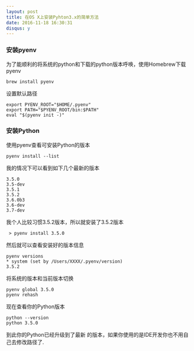 ```yaml
---
layout: post
title: 在OS X上安装Pyhton3.x的简单方法
date: 2016-11-18 16:30:31
disqus: y
---
```

### 安装pyenv
为了能顺利的将系统的python和下载的python版本呼唤，使用Homebrew下载pyenv  

	brew install pyenv  

设置默认路径   

	export PYENV_ROOT="$HOME/.pyenv"
	export PATH="$PYENV_ROOT/bin:$PATH"
	eval "$(pyenv init -)"

### 安装Python
使用pyenv查看可安装Python的版本   

	pyenv install --list

我的情况下可以看到如下几个最新的版本  

	3.5.0
	3.5-dev
	3.5.1
	3.5.2
	3.6.0b3
	3.6-dev
	3.7-dev

我个人比较习惯3.5.2版本，所以就安装了3.5.2版本

	 > pyenv install 3.5.0

然后就可以查看安装好的版本信息    

	pyenv versions
	* system (set by /Users/XXXX/.pyenv/version)
	3.5.2

将系统的版本和当前版本切换

	pyenv global 3.5.0  
	pyenv rehash

现在查看你的Python版本  

	python --version
	python 3.5.0

到此你的Python已经升级到了最新 的版本，如果你使用的是IDE开发你也不用自己去修改路径了.

